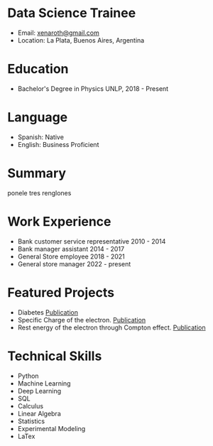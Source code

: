# Data Science Trainee

- Email: xenaroth@gmail.com
- Location: La Plata, Buenos Aires, Argentina

# Education
- Bachelor's Degree in Physics
  UNLP, 2018 - Present

# Language
- Spanish: Native
- English: Business Proficient

# Summary
ponele
tres
renglones

# Work Experience
- Bank customer service representative 2010 - 2014
- Bank manager assistant 2014 - 2017 
- General Store employee 2018 - 2021
- General store manager 2022 - present

# Featured Projects
- Diabetes [Publication](https://www.overleaf.com/read/kfmjdgbmcfrq)
- Specific Charge of the electron. [Publication](https://www.overleaf.com/read/vnwqjrqswrdv)
- Rest energy of the electron through Compton effect. [Publication](https://www.overleaf.com/read/nhnzbpwxpznd)

# Technical Skills
- Python
- Machine Learning
- Deep Learning
- SQL
- Calculus
- Linear Algebra
- Statistics
- Experimental Modeling
- LaTex
